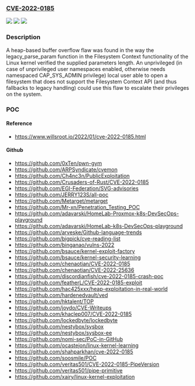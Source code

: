 ### [CVE-2022-0185](https://cve.mitre.org/cgi-bin/cvename.cgi?name=CVE-2022-0185)
![](https://img.shields.io/static/v1?label=Product&message=kernel&color=blue)
![](https://img.shields.io/static/v1?label=Version&message=n%2Fa&color=blue)
![](https://img.shields.io/static/v1?label=Vulnerability&message=Integer%20Overflow%20or%20Wraparound%20CWE-190&color=brighgreen)

### Description

A heap-based buffer overflow flaw was found in the way the legacy_parse_param function in the Filesystem Context functionality of the Linux kernel verified the supplied parameters length. An unprivileged (in case of unprivileged user namespaces enabled, otherwise needs namespaced CAP_SYS_ADMIN privilege) local user able to open a filesystem that does not support the Filesystem Context API (and thus fallbacks to legacy handling) could use this flaw to escalate their privileges on the system.

### POC

#### Reference
- https://www.willsroot.io/2022/01/cve-2022-0185.html

#### Github
- https://github.com/0xTen/pwn-gym
- https://github.com/ARPSyndicate/cvemon
- https://github.com/Ch4nc3n/PublicExploitation
- https://github.com/Crusaders-of-Rust/CVE-2022-0185
- https://github.com/EGI-Federation/SVG-advisories
- https://github.com/JERRY123S/all-poc
- https://github.com/Metarget/metarget
- https://github.com/Mr-xn/Penetration_Testing_POC
- https://github.com/adavarski/HomeLab-Proxmox-k8s-DevSecOps-playground
- https://github.com/adavarski/HomeLab-k8s-DevSecOps-playground
- https://github.com/arveske/Github-language-trends
- https://github.com/bigpick/cve-reading-list
- https://github.com/binganao/vulns-2022
- https://github.com/bsauce/kernel-exploit-factory
- https://github.com/bsauce/kernel-security-learning
- https://github.com/chenaotian/CVE-2022-0185
- https://github.com/chenaotian/CVE-2022-25636
- https://github.com/discordianfish/cve-2022-0185-crash-poc
- https://github.com/featherL/CVE-2022-0185-exploit
- https://github.com/hac425xxx/heap-exploitation-in-real-world
- https://github.com/hardenedvault/ved
- https://github.com/hktalent/TOP
- https://github.com/joydo/CVE-Writeups
- https://github.com/khaclep007/CVE-2022-0185
- https://github.com/lockedbyte/lockedbyte
- https://github.com/nestybox/sysbox
- https://github.com/nestybox/sysbox-ee
- https://github.com/nomi-sec/PoC-in-GitHub
- https://github.com/ocastejon/linux-kernel-learning
- https://github.com/shahparkhan/cve-2022-0185
- https://github.com/soosmile/POC
- https://github.com/veritas501/CVE-2022-0185-PipeVersion
- https://github.com/veritas501/pipe-primitive
- https://github.com/xairy/linux-kernel-exploitation

